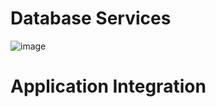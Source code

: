 # Database Services
![image](https://github.com/abdullahbannuwala/Microsoft-Azure-Fundamentals/assets/74914096/362a47a0-2b3d-4b1c-b09b-7c5c1333edc0)

# Application Integration
